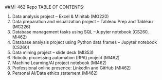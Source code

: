 ##MI-462 Repo TABLE OF CONTENTS:
1. Data analysis project – Excel & Minitab (MG220)
2. Data preparation and visualization project – Tableau Prep and Tableau (MG226)
3. Database management tasks using SQL –Jupyter notebook (CS260, MI462)
4. Database analysis project using Python data frames – Jupyter notebook (CS260)
5. Data mining project – slide deck (MI353)
6. Robotic processing automation (RPA) project (MI462)	
7. Machine Learning/AI project notebook (MI462)
8. Professional online presence: LinkedIn and GitHub (MI462)
9. Personal AI/Data ethics statement (MI462)

